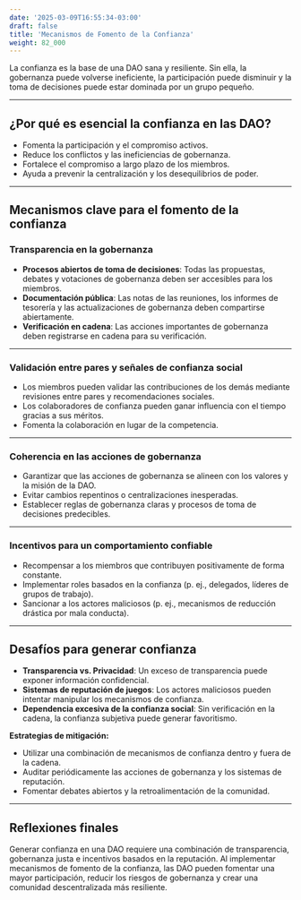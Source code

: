 ```yaml
---
date: '2025-03-09T16:55:34-03:00'
draft: false
title: 'Mecanismos de Fomento de la Confianza'
weight: 82_000
---
```


La confianza es la base de una DAO sana y resiliente. Sin ella, la gobernanza puede volverse ineficiente, la participación puede disminuir y la toma de decisiones puede estar dominada por un grupo pequeño.

---

## **¿Por qué es esencial la confianza en las DAO?**

- Fomenta la participación y el compromiso activos.
- Reduce los conflictos y las ineficiencias de gobernanza.
- Fortalece el compromiso a largo plazo de los miembros.
- Ayuda a prevenir la centralización y los desequilibrios de poder.

---

## **Mecanismos clave para el fomento de la confianza**

### **Transparencia en la gobernanza**
- **Procesos abiertos de toma de decisiones**: Todas las propuestas, debates y votaciones de gobernanza deben ser accesibles para los miembros.
- **Documentación pública**: Las notas de las reuniones, los informes de tesorería y las actualizaciones de gobernanza deben compartirse abiertamente.
- **Verificación en cadena**: Las acciones importantes de gobernanza deben registrarse en cadena para su verificación.

---

### **Validación entre pares y señales de confianza social**
- Los miembros pueden validar las contribuciones de los demás mediante revisiones entre pares y recomendaciones sociales.
- Los colaboradores de confianza pueden ganar influencia con el tiempo gracias a sus méritos.
- Fomenta la colaboración en lugar de la competencia.

- ---

### **Coherencia en las acciones de gobernanza**
- Garantizar que las acciones de gobernanza se alineen con los valores y la misión de la DAO.
- Evitar cambios repentinos o centralizaciones inesperadas.
- Establecer reglas de gobernanza claras y procesos de toma de decisiones predecibles.

- ---

### **Incentivos para un comportamiento confiable**
- Recompensar a los miembros que contribuyen positivamente de forma constante.
- Implementar roles basados ​​en la confianza (p. ej., delegados, líderes de grupos de trabajo).
- Sancionar a los actores maliciosos (p. ej., mecanismos de reducción drástica por mala conducta).

---

## **Desafíos para generar confianza**

- **Transparencia vs. Privacidad**: Un exceso de transparencia puede exponer información confidencial.
- **Sistemas de reputación de juegos**: Los actores maliciosos pueden intentar manipular los mecanismos de confianza.
- **Dependencia excesiva de la confianza social**: Sin verificación en la cadena, la confianza subjetiva puede generar favoritismo.

**Estrategias de mitigación:**
- Utilizar una combinación de mecanismos de confianza dentro y fuera de la cadena.
- Auditar periódicamente las acciones de gobernanza y los sistemas de reputación.
- Fomentar debates abiertos y la retroalimentación de la comunidad.

- ---

## **Reflexiones finales**

Generar confianza en una DAO requiere una combinación de transparencia, gobernanza justa e incentivos basados ​​en la reputación. Al implementar mecanismos de fomento de la confianza, las DAO pueden fomentar una mayor participación, reducir los riesgos de gobernanza y crear una comunidad descentralizada más resiliente.